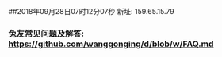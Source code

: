##2018年09月28日07时12分07秒 新址: 159.65.15.79
### 兔友常见问题及解答: https://github.com/wanggonging/d/blob/w/FAQ.md
